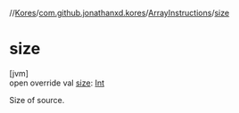 //[Kores](../../../index.md)/[com.github.jonathanxd.kores](../index.md)/[ArrayInstructions](index.md)/[size](size.md)

# size

[jvm]\
open override val [size](size.md): [Int](https://kotlinlang.org/api/latest/jvm/stdlib/kotlin/-int/index.html)

Size of source.

